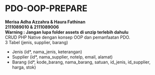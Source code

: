 # PDO-OOP-PREPARE
<b>Merisa Adha Azzahra & Haura Fathinan</b><br/>
<b>2111089010 & 2111089006</b><br/>
<b>Warning : Jangan lupa folder assets di unzip terlebih dahulu</b><br/>
CRUD PHP Native dengan konsep OOP dan pemanfaatan PDO. <br/>
3 Tabel (jenis, supplier, barang) <br/>
- Jenis (id*, nama_jenis, keterangan) <br/>
- Supplier (id*, nama_supplier, notelp, email, alamat) <br/>
- Barang (id*, kode_barang, nama_barang, satuan, id_jenis, id_supplier, harga, stok) <br/>
<br/><br/>
